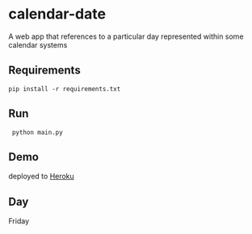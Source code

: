 # calendar-date
A web app that references to a particular day represented within some calendar systems


## Requirements
 `pip install -r requirements.txt`
 
## Run
 ` python main.py`
 
## Demo
 deployed to [Heroku](https://calendar-date.herokuapp.com/?lang=ara,en)

## Day 
  
  Friday 



 
 

